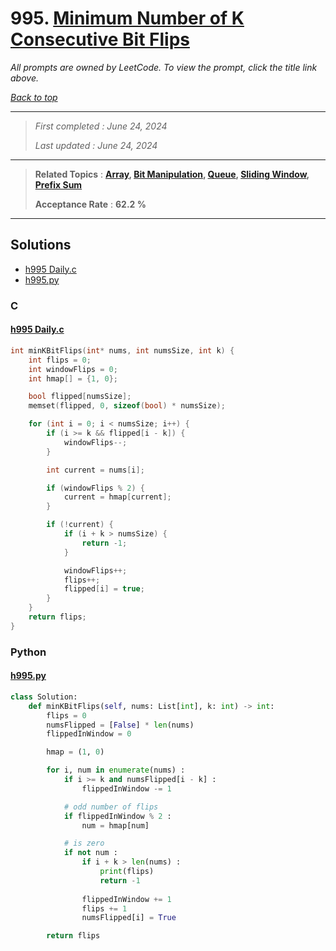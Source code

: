 # 995. [Minimum Number of K Consecutive Bit Flips](<https://leetcode.com/problems/minimum-number-of-k-consecutive-bit-flips>)

*All prompts are owned by LeetCode. To view the prompt, click the title link above.*

*[Back to top](<../README.md>)*

------

> *First completed : June 24, 2024*
>
> *Last updated : June 24, 2024*

------

> **Related Topics** : **[Array](<by_topic/Array.md>), [Bit Manipulation](<by_topic/Bit Manipulation.md>), [Queue](<by_topic/Queue.md>), [Sliding Window](<by_topic/Sliding Window.md>), [Prefix Sum](<by_topic/Prefix Sum.md>)**
>
> **Acceptance Rate** : **62.2 %**

------

## Solutions

- [h995 Daily.c](<../my-submissions/h995 Daily.c>)
- [h995.py](<../my-submissions/h995.py>)
### C
#### [h995 Daily.c](<../my-submissions/h995 Daily.c>)
```C
int minKBitFlips(int* nums, int numsSize, int k) {
    int flips = 0;
    int windowFlips = 0;
    int hmap[] = {1, 0};

    bool flipped[numsSize];
    memset(flipped, 0, sizeof(bool) * numsSize);

    for (int i = 0; i < numsSize; i++) {
        if (i >= k && flipped[i - k]) {
            windowFlips--;
        }

        int current = nums[i];

        if (windowFlips % 2) {
            current = hmap[current];
        }

        if (!current) {
            if (i + k > numsSize) {
                return -1;
            }

            windowFlips++;
            flips++;
            flipped[i] = true;
        }
    }
    return flips;
}
```

### Python
#### [h995.py](<../my-submissions/h995.py>)
```Python
class Solution:
    def minKBitFlips(self, nums: List[int], k: int) -> int:
        flips = 0
        numsFlipped = [False] * len(nums)
        flippedInWindow = 0

        hmap = (1, 0)

        for i, num in enumerate(nums) :
            if i >= k and numsFlipped[i - k] :
                flippedInWindow -= 1

            # odd number of flips
            if flippedInWindow % 2 :
                num = hmap[num]

            # is zero
            if not num :
                if i + k > len(nums) :
                    print(flips)
                    return -1
                
                flippedInWindow += 1
                flips += 1
                numsFlipped[i] = True

        return flips
```

